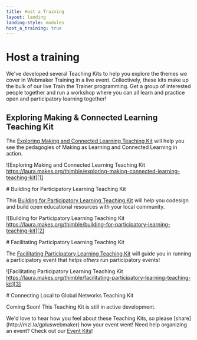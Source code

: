 ```yaml
---
title: Host a Training
layout: landing
landing-style: modules
host_a_training: true
---
```


# Host a training

We've developed several Teaching Kits to help you explore the themes we cover in Webmaker Training in a live event. Collectively, these kits make up the bulk of our live Train the Trainer programming. Get a group of interested people together and run a workshop where you can all learn and practice open and participatory learning together!
<section class="modules">
		<div class="container">
			<div class="row">
				<div class="module col-md-3">
<div class="well exploringBanner">

# Exploring Making & Connected Learning Teaching Kit

The <a href="https://laura.makes.org/thimble/exploring-making-connected-learning-teaching-kit">Exploring Making and Connected Learning Teaching Kit</a> will help you see the pedagogies of Making as Learning and Connected Learning in action. 

![Exploring Making and Connected Learning Teaching Kit https://laura.makes.org/thimble/exploring-making-connected-learning-teaching-kit][1]

[1]: http://i.imgur.com/zLQJblR.png
</div>
<div class="well buildingBanner">
# Building for Participatory Learning Teaching Kit

This <a href="https://laura.makes.org/thimble/building-for-participatory-learning-teaching-kit">Building for Participatory Learning Teaching Kit</a> will help you codesign and build open educational resources with your local community. 

![Building for Participatory Learning Teaching Kit https://laura.makes.org/thimble/building-for-participatory-learning-teaching-kit][2]

[2]: http://i.imgur.com/hooWv49.png
</div>
<div class="well facilitatingBanner">
# Facilitating Participatory Learning Teaching Kit

The <a href="https://laura.makes.org/thimble/facilitating-participatory-learning-teaching-kit">Facilitating Participatory Learning Teaching Kit</a> will guide you in running a participatory event that helps <em>others</em> run participatory events!

![Facilitating Participatory Learning Teaching Kit https://laura.makes.org/thimble/facilitating-participatory-learning-teaching-kit][3]

[3]: http://i.imgur.com/ZSV1kYg.png
</div>
<div class="well connectingBanner">
# Connecting Local to Global Networks Teaching Kit

Coming Soon! This Teaching Kit is still in active development.
</div>
We'd love to hear how you feel about these Teaching Kits, so please [share](http://mzl.la/gpluswebmaker) how your event went! Need help organizing an event? Check out our <a href="https://events.webmaker.org/#!/event-guides">Event Kits</a>!
</div>
</div>
</div>
</section>